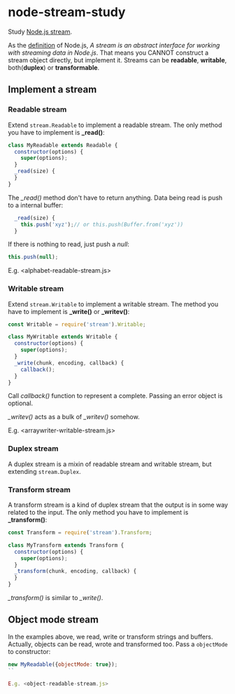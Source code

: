 # node-stream-study

Study [Node.js stream](https://nodejs.org/api/stream.html).

As the [definition](https://nodejs.org/api/stream.html#stream_stream) of Node.js, _A stream is an abstract interface for working with streaming data in Node.js_. That means you CANNOT construct a stream object directly, but implement it. Streams can be **readable**, **writable**, both(**duplex**) or **transformable**.


## Implement a stream

### Readable stream

Extend `stream.Readable` to implement a readable stream. The only method you have to implement is **_read()**:

```js
class MyReadable extends Readable {
  constructor(options) {
    super(options);
  }
  _read(size) {
  }
}
```

The _\_read()_ method don't have to return anything. Data being read is push to a internal buffer:

```js
  _read(size) {
    this.push('xyz');// or this.push(Buffer.from('xyz'))
  }
```

If there is nothing to read, just push a _null_:

```js
this.push(null);
```

E.g. <alphabet-readable-stream.js>

### Writable stream

Extend `stream.Writable` to implement a writable stream. The method you have to implement is **_write()** or **_writev()**:

```js
const Writable = require('stream').Writable;

class MyWritable extends Writable {
  constructor(options) {
    super(options);
  }
  _write(chunk, encoding, callback) {
    callback();
  }
}
```

Call _callback()_ function to represent a complete. Passing an error object is optional.

_\_writev()_ acts as a bulk of _\_writev()_ somehow.

E.g. <arraywriter-writable-stream.js>

### Duplex stream

A duplex stream is a mixin of readable stream and writable stream, but extending `stream.Duplex`.

### Transform stream

A transform stream is a kind of duplex stream that the output is in some way related to the input. The only method you have to implement is **_transform()**:

```js
const Transform = require('stream').Transform;

class MyTransform extends Transform {
  constructor(options) {
    super(options);
  }
  _transform(chunk, encoding, callback) {
  }
}
```

_\_transform()_ is similar to _\_write()_.


## Object mode stream

In the examples above, we read, write or transform strings and buffers. Actually, objects can be read, wrote and transformed too. Pass a `objectMode` to constructor:

```js
new MyReadable({objectMode: true});
``

E.g. <object-readable-stream.js>